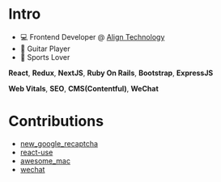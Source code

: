 # Intro
* 💻 Frontend Developer @ [Align Technology](https://www.aligntech.com/)
* 🎸 Guitar Player
* 🏃 Sports Lover

**React**, **Redux**, **NextJS**, **Ruby On Rails**, **Bootstrap**, **ExpressJS**

**Web Vitals**, **SEO**, **CMS(Contentful)**, **WeChat**

# Contributions
* [new_google_recaptcha](https://github.com/igorkasyanchuk/new_google_recaptcha/pull/20)
* [react-use](https://github.com/streamich/react-use/pull/2211)
* [awesome_mac](https://github.com/jaywcjlove/awesome-mac/pull/524)
* [wechat](https://github.com/Eric-Guo/wechat/pull/225)

